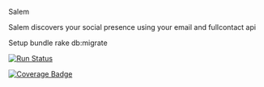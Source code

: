 Salem

Salem discovers your social presence using your email and fullcontact api

Setup
bundle
rake db:migrate


[![Run Status](https://api.shippable.com/projects/572059b42a8192902e1e0d94/badge?branch=master)](https://app.shippable.com/projects/572059b42a8192902e1e0d94)

[![Coverage Badge](https://api.shippable.com/projects/572059b42a8192902e1e0d94/coverageBadge?branch=master)](https://app.shippable.com/projects/572059b42a8192902e1e0d94)
